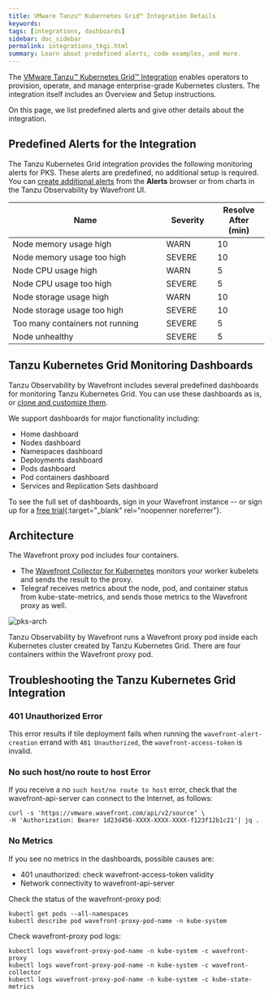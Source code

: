 ```yaml
---
title: VMware Tanzu™ Kubernetes Grid™ Integration Details
keywords:
tags: [integrations, dashboards]
sidebar: doc_sidebar
permalink: integrations_tkgi.html
summary: Learn about predefined alerts, code examples, and more.
---
```

The [VMware Tanzu™ Kubernetes Grid™ Integration](tkgi.html) enables operators to provision, operate, and manage enterprise-grade Kubernetes clusters. The integration itself includes an Overview and Setup instructions.

On this page, we list predefined alerts and give other details about the integration.

## Predefined Alerts for the Integration

The Tanzu Kubernetes Grid integration provides the following monitoring alerts for PKS. These alerts are predefined, no additional setup is required. You can [create additional alerts](alerts.html#creating-an-alert) from the **Alerts** browser or from charts in the Tanzu Observability by Wavefront UI.

<table>
<tbody>
<thead>
<tr><th width="60%">Name</th><th width="20%">Severity</th><th width="20%">Resolve After (min)</th></tr>
</thead>
<tr>
<td>Node memory usage high</td>
<td>WARN</td>
<td>10</td></tr>
<tr>
<td>Node memory usage too high</td>
<td>SEVERE</td>
<td>10</td></tr>
<tr>
<td>Node CPU usage high</td>
<td>WARN</td>
<td>5</td></tr>
<tr>
<td>Node CPU usage too high</td>
<td>SEVERE</td>
<td>5</td></tr>
<tr>
<td>Node storage usage high</td>
<td>WARN</td>
<td>10</td></tr>
<tr>
<td>Node storage usage too high</td>
<td>SEVERE</td>
<td>10</td></tr>
<tr>
<td>Too many containers not running</td>
<td>SEVERE</td>
<td>5</td></tr>
<tr>
<td>Node unhealthy</td>
<td>SEVERE</td>
<td>5</td></tr>
</tbody>
</table>


## Tanzu Kubernetes Grid Monitoring Dashboards

Tanzu Observability by Wavefront includes several predefined dashboards for monitoring Tanzu Kubernetes Grid. You can use these dashboards as is, or [clone and customize them](ui_dashboards.html).

We support dashboards for major functionality including:
* Home dashboard
* Nodes dashboard
* Namespaces dashboard
* Deployments dashboard
* Pods dashboard
* Pod containers dashboard
* Services and Replication Sets dashboard

To see the full set of dashboards, sign in your Wavefront instance -- or sign up for a [free trial](http://wavefront.com/sign-up/?utm_source=docs.vmware.com&utm_medium=referral&utm_campaign=docs-front-page){:target="_blank" rel="noopenner noreferrer"}.


## Architecture

The Wavefront proxy pod includes four containers.
* The [Wavefront Collector for Kubernetes](https://github.com/wavefrontHQ/wavefront-kubernetes-collector)  monitors your worker kubelets and sends the result to the proxy.
* Telegraf receives metrics about the node, pod, and container status from kube-state-metrics, and sends those metrics to the Wavefront proxy as well.

![pks-arch](images/pks-architecture-rev.png)

Tanzu Observability by Wavefront runs a Wavefront proxy pod inside each Kubernetes cluster created by Tanzu Kubernetes Grid. There are four containers within the Wavefront proxy pod.


## Troubleshooting the Tanzu Kubernetes Grid Integration

### 401 Unauthorized Error

This error results if tile deployment fails when running the `wavefront-alert-creation` errand with `401 Unauthorized`, the `wavefront-access-token` is invalid.

### No such host/no route to host Error

If you receive a no `such host/no route to host` error, check that the wavefront-api-server can connect to the Internet, as follows:

```
curl -s 'https://vmware.wavefront.com/api/v2/source‘ \
-H 'Authorization: Bearer 1d23d456-XXXX-XXXX-XXXX-f123f12b1c21'| jq .
```
### No Metrics

If you see  no metrics in the dashboards, possible causes are:
- 401 unauthorized: check wavefront-access-token validity
- Network connectivity to wavefront-api-server

Check the status of the wavefront-proxy pod:
```
kubectl get pods --all-namespaces
kubectl describe pod wavefront-proxy-pod-name -n kube-system
```

Check wavefront-proxy pod logs:
```
kubectl logs wavefront-proxy-pod-name -n kube-system -c wavefront-proxy
kubectl logs wavefront-proxy-pod-name -n kube-system -c wavefront-collector
kubectl logs wavefront-proxy-pod-name -n kube-system -c kube-state-metrics
```
